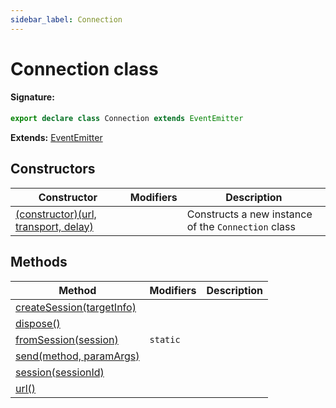 ```yaml
---
sidebar_label: Connection
---
```


# Connection class

#### Signature:

```typescript
export declare class Connection extends EventEmitter
```

**Extends:** [EventEmitter](./puppeteer.eventemitter.md)

## Constructors

| Constructor                                                                     | Modifiers | Description                                                    |
| ------------------------------------------------------------------------------- | --------- | -------------------------------------------------------------- |
| [(constructor)(url, transport, delay)](./puppeteer.connection._constructor_.md) |           | Constructs a new instance of the <code>Connection</code> class |

## Methods

| Method                                                               | Modifiers           | Description |
| -------------------------------------------------------------------- | ------------------- | ----------- |
| [createSession(targetInfo)](./puppeteer.connection.createsession.md) |                     |             |
| [dispose()](./puppeteer.connection.dispose.md)                       |                     |             |
| [fromSession(session)](./puppeteer.connection.fromsession.md)        | <code>static</code> |             |
| [send(method, paramArgs)](./puppeteer.connection.send.md)            |                     |             |
| [session(sessionId)](./puppeteer.connection.session.md)              |                     |             |
| [url()](./puppeteer.connection.url.md)                               |                     |             |
